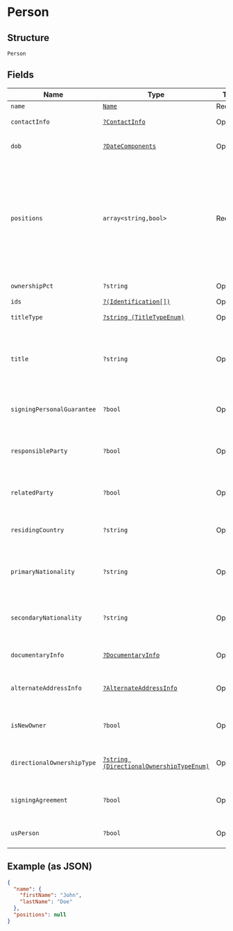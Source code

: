 
# Person

## Structure

`Person`

## Fields

| Name | Type | Tags | Description | Getter | Setter |
|  --- | --- | --- | --- | --- | --- |
| `name` | [`Name`](../../doc/models/name.md) | Required | - | getName(): Name | setName(Name name): void |
| `contactInfo` | [`?ContactInfo`](../../doc/models/contact-info.md) | Optional | - | getContactInfo(): ?ContactInfo | setContactInfo(?ContactInfo contactInfo): void |
| `dob` | [`?DateComponents`](../../doc/models/date-components.md) | Optional | A container that holds the date (day, month, and year) | getDob(): ?DateComponents | setDob(?DateComponents dob): void |
| `positions` | `array<string,bool>` | Required | Boolean map representing positions of person, if position applies true should be value given for position key. The valid keys are as follows: OFFICER, PARTNER, DIRECTOR, OWNER, SECRETARY, OTHER, BENEFICIAL_OWNER, AUTHORIZED_SIGNER, SOLE_PROP | getPositions(): array | setPositions(array positions): void |
| `ownershipPct` | `?string` | Optional | Ownership percentage of person | getOwnershipPct(): ?string | setOwnershipPct(?string ownershipPct): void |
| `ids` | [`?(Identification[])`](../../doc/models/identification.md) | Optional | Id listing of person | getIds(): ?array | setIds(?array ids): void |
| `titleType` | [`?string (TitleTypeEnum)`](../../doc/models/title-type-enum.md) | Optional | [NA] Title type of person | getTitleType(): ?string | setTitleType(?string titleType): void |
| `title` | `?string` | Optional | Free text of person's title, should title type not provide correct option (NA OTHER)<br>**Constraints**: *Minimum Length*: `0`, *Maximum Length*: `32` | getTitle(): ?string | setTitle(?string title): void |
| `signingPersonalGuarantee` | `?bool` | Optional | [NA] Flag indicating if person is signing personal gurantee, true if YES, false if NO | getSigningPersonalGuarantee(): ?bool | setSigningPersonalGuarantee(?bool signingPersonalGuarantee): void |
| `responsibleParty` | `?bool` | Optional | Flag indicating if person is a responsible party of the business, true if YES, false if NO | getResponsibleParty(): ?bool | setResponsibleParty(?bool responsibleParty): void |
| `relatedParty` | `?bool` | Optional | Flag indicating if person is a related party of the business, true if YES, false if NO | getRelatedParty(): ?bool | setRelatedParty(?bool relatedParty): void |
| `residingCountry` | `?string` | Optional | Current country of residence of person, ISO 3166-1 alpha-3 standard applies | getResidingCountry(): ?string | setResidingCountry(?string residingCountry): void |
| `primaryNationality` | `?string` | Optional | Primary citizenship/nationality of person, ISO 3166-1 alpha-3 standard applies | getPrimaryNationality(): ?string | setPrimaryNationality(?string primaryNationality): void |
| `secondaryNationality` | `?string` | Optional | Secondary citizenship/nationality of person, ISO 3166-1 alpha-3 standard applies | getSecondaryNationality(): ?string | setSecondaryNationality(?string secondaryNationality): void |
| `documentaryInfo` | [`?DocumentaryInfo`](../../doc/models/documentary-info.md) | Optional | - | getDocumentaryInfo(): ?DocumentaryInfo | setDocumentaryInfo(?DocumentaryInfo documentaryInfo): void |
| `alternateAddressInfo` | [`?AlternateAddressInfo`](../../doc/models/alternate-address-info.md) | Optional | Used to hold information about an alternative business address | getAlternateAddressInfo(): ?AlternateAddressInfo | setAlternateAddressInfo(?AlternateAddressInfo alternateAddressInfo): void |
| `isNewOwner` | `?bool` | Optional | [EU] Flag indicating if person is a new owner of the buisness, true if YES, false if NO | getIsNewOwner(): ?bool | setIsNewOwner(?bool isNewOwner): void |
| `directionalOwnershipType` | [`?string (DirectionalOwnershipTypeEnum)`](../../doc/models/directional-ownership-type-enum.md) | Optional | [EU] Indicator if person has direct or indirect ownership of business | getDirectionalOwnershipType(): ?string | setDirectionalOwnershipType(?string directionalOwnershipType): void |
| `signingAgreement` | `?bool` | Optional | Flag indicating if person if signing the agreement, true if YES, false if NO | getSigningAgreement(): ?bool | setSigningAgreement(?bool signingAgreement): void |
| `usPerson` | `?bool` | Optional | [NA] Flag indicating if person is a US citizen, true if YES, false if NO | getUsPerson(): ?bool | setUsPerson(?bool usPerson): void |

## Example (as JSON)

```json
{
  "name": {
    "firstName": "John",
    "lastName": "Doe"
  },
  "positions": null
}
```

